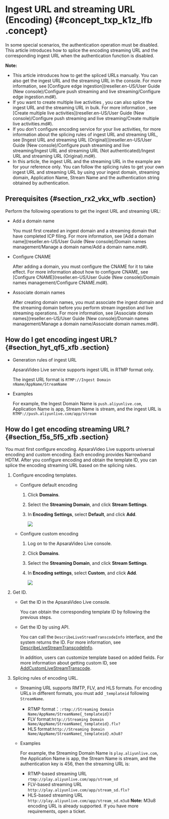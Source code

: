 # Ingest URL and streaming URL \(Encoding\) {#concept_txp_k1z_lfb .concept}

In some special scenarios, the authentication operation must be disabled. This article introduces how to splice the encoding streaming URL and the corresponding ingest URL when the authentication function is disabled.

**Note:** 

-   This article introduces how to get the spliced URLs manually. You can also get the ingest URL and the streaming URL in the console. For more information, see [Configure edge ingestion](reseller.en-US/User Guide (New console)/Configure push streaming and live streaming/Configure edge ingestion.md#).
-   If you want to create multiple live activities , you can also splice the ingest URL and the streaming URL in bulk. For more information , see [Create multiple live activities](reseller.en-US/User Guide (New console)/Configure push streaming and live streaming/Create multiple live activities.md#).
-   If you don't configure encoding service for your live activities, for more information about the splicing rules of ingest URL and streaming URL, see [Ingest URL and streaming URL \(Original\)](reseller.en-US/User Guide (New console)/Configure push streaming and live streaming/Ingest URL and streaming URL (Not authenticated)/Ingest URL and streaming URL (Original).md#).
-   In this article, the ingest URL and the streaming URL in the example are for your reference only. You can follow the splicing rules to get your own ingest URL and streaming URL by using your ingest domain, streaming domain, Application Name, Stream Name and the authentication string obtained by authentication.

## Prerequisites {#section_rx2_vkx_wfb .section}

Perform the following operations to get the ingest URL and streaming URL:

-   Add a domain name

    You must first created an ingest domain and a streaming domain that have completed ICP filing. For more information, see [Add a domain name](reseller.en-US/User Guide (New console)/Domain names management/Manage a domain name/Add a domain name.md#).

-   Configure CNAME

    After adding a domain, you must configure the CNAME for it to take effect. For more information about how to configure CNAME, see [Configure CNAME](reseller.en-US/User Guide (New console)/Domain names management/Configure CNAME.md#).

-   Associate domain names

    After creating domain names, you must associate the ingest domain and the streaming domain before you perform stream ingestion and live streaming operations. For more information, see [Associate domain names](reseller.en-US/User Guide (New console)/Domain names management/Manage a domain name/Associate domain names.md#).


## How do I get encoding ingest URL? {#section_hyt_qf5_xfb .section}

-   Generation rules of ingest URL

    ApsaraVideo Live service supports ingest URL in RTMP format only.

    The ingest URL format is `RTMP://Ingest Domain nName/AppName/StreamName`

-   Examples

    For example, the Ingest Domain Name is `push.aliyunlive.com`, Application Name is app, Stream Name is stream, and the ingest URL is `RTMP://push.aliyunlive.com/app/stream`


## How do I get encoding streaming URL? {#section_f5s_5f5_xfb .section}

You must first configure encoding. ApsaraVideo Live supports universal encoding and custom encoding. Each encoding provides Narrowband HDTM. After you configure encoding and obtain the template ID, you can splice the encoding streaming URL based on the splicing rules.

1.  Configure encoding templates.
    -   Configure default encoding
        1.  Click **Domains**.
        2.  Select the **Streaming Domain**, and click **Stream Settings**.
        3.  In **Encoding Settings**, select **Default**, and click **Add**.

            ![](http://static-aliyun-doc.oss-cn-hangzhou.aliyuncs.com/assets/img/23686/154780185937638_en-US.png)

    -   Configure custom encoding
        1.  Log on to the ApsaraVideo Live console.
        2.  Click **Domains**.
        3.  Select the **Streaming Domain**, and click **Stream Settings**.
        4.  In **Encoding settings**, select **Custom**, and click **Add**.

            ![](http://static-aliyun-doc.oss-cn-hangzhou.aliyuncs.com/assets/img/23686/154780185933034_en-US.png)

2.  Get ID.
    -   Get the ID in the ApsaraVideo Live console.

        You can obtain the corresponding template ID by following the previous steps.

    -   Get the ID by using API.

        You can call the `DescribeLiveStreamTranscodeInfo` interface, and the system returns the ID. For more information, see [DescribeLiveStreamTranscodeInfo](https://www.alibabacloud.com/help/doc-detail/45048.htm?spm=a2c63.p38356.b99.88.704a42bdIcY4xm).

        In addition, users can customize template based on added fields. For more information about getting custom ID, see [AddCustomLiveStreamTranscode](https://www.alibabacloud.com/help/doc-detail/66944.htm?spm=a2c63.p38356.b99.86.678a652324n3ps).

3.  Splicing rules of encoding URL.
    -   Streaming URL supports RMTP, FLV, and HLS formats. For encoding URLs in different formats, you must add `_templateid` following `StreamName`.
        -   RTMP format：`:rtmp://Streaming Domain Name/AppName/StreamName{_templateid}?`
        -   FLV format:`http://Streaming Domain Name/AppName/StreamName{_templateid}.flv?`
        -   HLS format:`http://Streaming Domain Name/AppName/StreamName{_templateid}.m3u8?`
    -   Examples

        For example, the Streaming Domain Name is `play.aliyunlive.com`, the Application Name is app, the Stream Name is stream, and the authentication key is 456, then the streaming URL is:

        -   RTMP-based streaming URL `rtmp://play.aliyunlive.com/app/stream_sd`
        -   FLV-based streaming URL `http://play.aliyunlive.com/app/stream_sd.flv?`
        -   HLS-based streaming URL `http://play.aliyunlive.com/app/stream_sd.m3u8`
        **Note:** M3u8 encoding URL is already supported. If you have more requirements, open a ticket.


